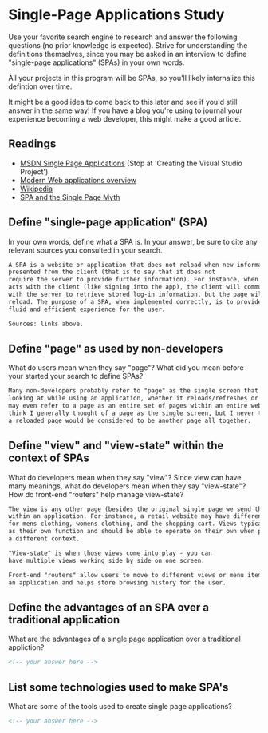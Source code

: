 # Single-Page Applications Study

Use your favorite search engine to research and answer the following questions
(no prior knowledge is expected). Strive for understanding the definitions
themselves, since you may be asked in an interview to define "single-page
applications" (SPAs) in your own words.

All your projects in this program will be SPAs, so you'll likely internalize
this defintion over time.

It might be a good idea to come back to this later and see if you'd still answer
in the same way! If you have a blog you're using to journal your experience
becoming a web developer, this might make a good article.

## Readings

-   [MSDN Single Page Applications](https://msdn.microsoft.com/en-us/magazine/dn463786.aspx) (Stop at 'Creating the Visual Studio Project')
-   [Modern Web applications overview](http://singlepageappbook.com/goal.html)
-   [Wikipedia](https://en.wikipedia.org/wiki/Single-page_application)
-   [SPA and the Single Page Myth](https://johnpapa.net/pageinspa/)

## Define "single-page application" (SPA)

In your own words, define what a SPA is. In your answer, be sure to cite any
relevant sources you consulted in your search.

```md
A SPA is a website or application that does not reload when new information is
presented from the client (that is to say that it does not
require the server to provide further information). For instance, when a user inter-
acts with the client (like signing into the app), the client will communicate
with the server to retrieve stored log-in information, but the page will never
reload. The purpose of a SPA, when implemented correctly, is to provide a more
fluid and efficient experience for the user.

Sources: links above.
```

## Define "page" as used by non-developers

What do users mean when they say "page"? What did you mean before your started
your search to define SPAs?

```md
Many non-developers probably refer to "page" as the single screen that they are
looking at while using an application, whether it reloads/refreshes or not. Some
may even refer to a page as an entire set of pages within an entire website. I
think I generally thought of a page as the single screen, but I never thought that
a reloaded page would be considered to be another page all together.
```

## Define "view" and "view-state" within the context of SPAs

What do developers mean when they say "view"? Since view can have many meanings,
what do developers mean when they say "view-state"? How do front-end "routers"
help manage view-state?

```md
The view is any other page (besides the original single page we send the server)
within an application. For instance, a retail website may have different "views"
for mens clothing, womens clothing, and the shopping cart. Views typically serve
as their own function and should be able to operate on their own when placed in
a different context.

"View-state" is when those views come into play - you can
have multiple views working side by side on one screen.

Front-end "routers" allow users to move to different views or menu items within
an application and helps store browsing history for the user.
```

## Define the advantages of an SPA over a traditional application

What are the advantages of a single page application over a traditional appliction?

```md
<!-- your answer here -->
```

## List some technologies used to make SPA's

What are some of the tools used to create single page applications?

```md
<!-- your answer here -->
```
